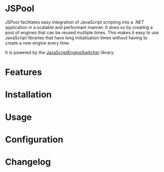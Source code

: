 JSPool
======

JSPool facilitates easy integration of JavaScript scripting into a .NET 
application in a scalable and performant manner. It does so by creating a pool
of engines that can be reused multiple times. This makes it easy to use 
JavaScript libraries that have long initialisation times without having to 
create a new engine every time.

It is powered by the [JavaScriptEngineSwitcher](https://github.com/Taritsyn/JavaScriptEngineSwitcher)
library.

Features
========

Installation
============

Usage
=====

Configuration
=============

Changelog
=========

